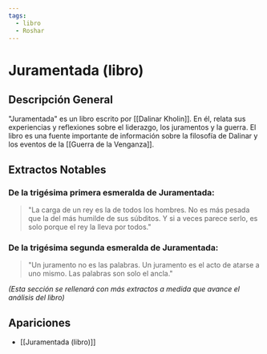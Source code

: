 ```yaml
---
tags:
  - libro
  - Roshar
---
```


# Juramentada (libro)

## Descripción General
"Juramentada" es un libro escrito por [[Dalinar Kholin]]. En él, relata sus experiencias y reflexiones sobre el liderazgo, los juramentos y la guerra. El libro es una fuente importante de información sobre la filosofía de Dalinar y los eventos de la [[Guerra de la Venganza]].

## Extractos Notables

### De la trigésima primera esmeralda de Juramentada:
> "La carga de un rey es la de todos los hombres. No es más pesada que la del más humilde de sus súbditos. Y si a veces parece serlo, es solo porque el rey la lleva por todos."

### De la trigésima segunda esmeralda de Juramentada:
> "Un juramento no es las palabras. Un juramento es el acto de atarse a uno mismo. Las palabras son solo el ancla."

*(Esta sección se rellenará con más extractos a medida que avance el análisis del libro)*

## Apariciones
* [[Juramentada (libro)]]
